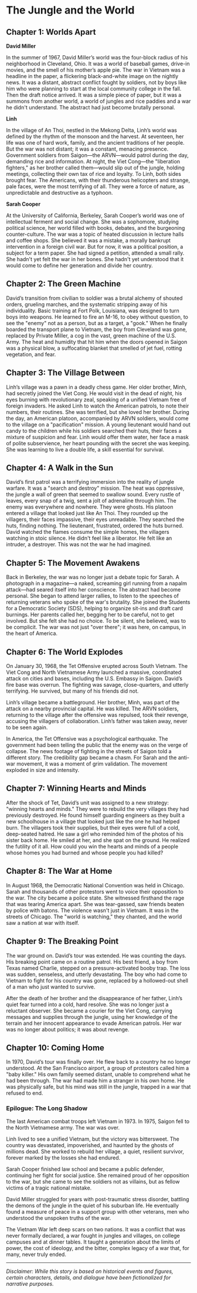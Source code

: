 
# The Jungle and the World

## Chapter 1: Worlds Apart

**David Miller**

In the summer of 1967, David Miller’s world was the four-block radius of his neighborhood in Cleveland, Ohio. It was a world of baseball games, drive-in movies, and the smell of his mother’s apple pie. The war in Vietnam was a headline in the paper, a flickering black-and-white image on the nightly news. It was a distant, abstract conflict fought by soldiers, not by boys like him who were planning to start at the local community college in the fall. Then the draft notice arrived. It was a simple piece of paper, but it was a summons from another world, a world of jungles and rice paddies and a war he didn't understand. The abstract had just become brutally personal.

**Linh**

In the village of An Thoi, nestled in the Mekong Delta, Linh’s world was defined by the rhythm of the monsoon and the harvest. At seventeen, her life was one of hard work, family, and the ancient traditions of her people. But the war was not distant; it was a constant, menacing presence. Government soldiers from Saigon—the ARVN—would patrol during the day, demanding rice and information. At night, the Viet Cong—the "liberation fighters," as her brother called them—would slip out of the jungle, holding meetings, collecting their own tax of rice and loyalty. To Linh, both sides brought fear. The Americans, with their thunderous helicopters and strange, pale faces, were the most terrifying of all. They were a force of nature, as unpredictable and destructive as a typhoon.

**Sarah Cooper**

At the University of California, Berkeley, Sarah Cooper’s world was one of intellectual ferment and social change. She was a sophomore, studying political science, her world filled with books, debates, and the burgeoning counter-culture. The war was a topic of heated discussion in lecture halls and coffee shops. She believed it was a mistake, a morally bankrupt intervention in a foreign civil war. But for now, it was a political position, a subject for a term paper. She had signed a petition, attended a small rally. She hadn't yet felt the war in her bones. She hadn't yet understood that it would come to define her generation and divide her country.

## Chapter 2: The Green Machine

David’s transition from civilian to soldier was a brutal alchemy of shouted orders, grueling marches, and the systematic stripping away of his individuality. Basic training at Fort Polk, Louisiana, was designed to turn boys into weapons. He learned to fire an M-16, to obey without question, to see the "enemy" not as a person, but as a target, a "gook." When he finally boarded the transport plane to Vietnam, the boy from Cleveland was gone, replaced by Private Miller, a cog in the vast, green machine of the U.S. Army. The heat and humidity that hit him when the doors opened in Saigon was a physical blow, a suffocating blanket that smelled of jet fuel, rotting vegetation, and fear.

## Chapter 3: The Village Between

Linh’s village was a pawn in a deadly chess game. Her older brother, Minh, had secretly joined the Viet Cong. He would visit in the dead of night, his eyes burning with revolutionary zeal, speaking of a unified Vietnam free of foreign invaders. He asked Linh to watch the American patrols, to note their numbers, their routines. She was terrified, but she loved her brother. During the day, an American platoon, accompanied by ARVN soldiers, would come to the village on a "pacification" mission. A young lieutenant would hand out candy to the children while his soldiers searched their huts, their faces a mixture of suspicion and fear. Linh would offer them water, her face a mask of polite subservience, her heart pounding with the secret she was keeping. She was learning to live a double life, a skill essential for survival.

## Chapter 4: A Walk in the Sun

David’s first patrol was a terrifying immersion into the reality of jungle warfare. It was a "search and destroy" mission. The heat was oppressive, the jungle a wall of green that seemed to swallow sound. Every rustle of leaves, every snap of a twig, sent a jolt of adrenaline through him. The enemy was everywhere and nowhere. They were ghosts. His platoon entered a village that looked just like An Thoi. They rounded up the villagers, their faces impassive, their eyes unreadable. They searched the huts, finding nothing. The lieutenant, frustrated, ordered the huts burned. David watched the flames consume the simple homes, the villagers watching in stoic silence. He didn't feel like a liberator. He felt like an intruder, a destroyer. This was not the war he had imagined.

## Chapter 5: The Movement Awakens

Back in Berkeley, the war was no longer just a debate topic for Sarah. A photograph in a magazine—a naked, screaming girl running from a napalm attack—had seared itself into her conscience. The abstract had become personal. She began to attend larger rallies, to listen to the speeches of returning veterans who spoke of the war's brutality. She joined the Students for a Democratic Society (SDS), helping to organize sit-ins and draft card burnings. Her parents called her, begging her to be careful, not to get involved. But she felt she had no choice. To be silent, she believed, was to be complicit. The war was not just "over there"; it was here, on campus, in the heart of America.

## Chapter 6: The World Explodes

On January 30, 1968, the Tet Offensive erupted across South Vietnam. The Viet Cong and North Vietnamese Army launched a massive, coordinated attack on cities and bases, including the U.S. Embassy in Saigon. David’s fire base was overrun. The fighting was savage, close-quarters, and utterly terrifying. He survived, but many of his friends did not.

Linh’s village became a battleground. Her brother, Minh, was part of the attack on a nearby provincial capital. He was killed. The ARVN soldiers, returning to the village after the offensive was repulsed, took their revenge, accusing the villagers of collaboration. Linh’s father was taken away, never to be seen again.

In America, the Tet Offensive was a psychological earthquake. The government had been telling the public that the enemy was on the verge of collapse. The news footage of fighting in the streets of Saigon told a different story. The credibility gap became a chasm. For Sarah and the anti-war movement, it was a moment of grim validation. The movement exploded in size and intensity.

## Chapter 7: Winning Hearts and Minds

After the shock of Tet, David’s unit was assigned to a new strategy: "winning hearts and minds." They were to rebuild the very villages they had previously destroyed. He found himself guarding engineers as they built a new schoolhouse in a village that looked just like the one he had helped burn. The villagers took their supplies, but their eyes were full of a cold, deep-seated hatred. He saw a girl who reminded him of the photos of his sister back home. He smiled at her, and she spat on the ground. He realized the futility of it all. How could you win the hearts and minds of a people whose homes you had burned and whose people you had killed?

## Chapter 8: The War at Home

In August 1968, the Democratic National Convention was held in Chicago. Sarah and thousands of other protestors went to voice their opposition to the war. The city became a police state. She witnessed firsthand the rage that was tearing America apart. She was tear-gassed, saw friends beaten by police with batons. The violence wasn't just in Vietnam. It was in the streets of Chicago. The "world is watching," they chanted, and the world saw a nation at war with itself.

## Chapter 9: The Breaking Point

The war ground on. David’s tour was extended. He was counting the days. His breaking point came on a routine patrol. His best friend, a boy from Texas named Charlie, stepped on a pressure-activated booby trap. The loss was sudden, senseless, and utterly devastating. The boy who had come to Vietnam to fight for his country was gone, replaced by a hollowed-out shell of a man who just wanted to survive.

After the death of her brother and the disappearance of her father, Linh’s quiet fear turned into a cold, hard resolve. She was no longer just a reluctant observer. She became a courier for the Viet Cong, carrying messages and supplies through the jungle, using her knowledge of the terrain and her innocent appearance to evade American patrols. Her war was no longer about politics; it was about revenge.

## Chapter 10: Coming Home

In 1970, David’s tour was finally over. He flew back to a country he no longer understood. At the San Francisco airport, a group of protestors called him a "baby killer." His own family seemed distant, unable to comprehend what he had been through. The war had made him a stranger in his own home. He was physically safe, but his mind was still in the jungle, trapped in a war that refused to end.

### Epilogue: The Long Shadow

The last American combat troops left Vietnam in 1973. In 1975, Saigon fell to the North Vietnamese army. The war was over.

Linh lived to see a unified Vietnam, but the victory was bittersweet. The country was devastated, impoverished, and haunted by the ghosts of millions dead. She worked to rebuild her village, a quiet, resilient survivor, forever marked by the losses she had endured.

Sarah Cooper finished law school and became a public defender, continuing her fight for social justice. She remained proud of her opposition to the war, but she came to see the soldiers not as villains, but as fellow victims of a tragic national mistake.

David Miller struggled for years with post-traumatic stress disorder, battling the demons of the jungle in the quiet of his suburban life. He eventually found a measure of peace in a support group with other veterans, men who understood the unspoken truths of the war.

The Vietnam War left deep scars on two nations. It was a conflict that was never formally declared, a war fought in jungles and villages, on college campuses and at dinner tables. It taught a generation about the limits of power, the cost of ideology, and the bitter, complex legacy of a war that, for many, never truly ended.

***

*Disclaimer: While this story is based on historical events and figures, certain characters, details, and dialogue have been fictionalized for narrative purposes.*

